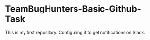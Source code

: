 # TeamBugHunters-Basic-Github-Task
This is my first repository. Configuring it to get notifications on Slack.
